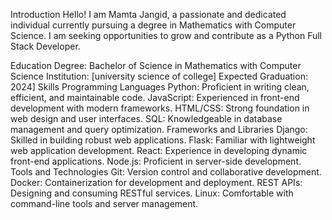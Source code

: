Introduction
Hello! I am Mamta Jangid, a passionate and dedicated individual currently pursuing a degree in Mathematics with Computer Science. I am seeking opportunities to grow and contribute as a Python Full Stack Developer.

Education
Degree: Bachelor of Science in Mathematics with Computer Science
Institution: [university science of college]
Expected Graduation: 2024]
Skills
Programming Languages
Python: Proficient in writing clean, efficient, and maintainable code.
JavaScript: Experienced in front-end development with modern frameworks.
HTML/CSS: Strong foundation in web design and user interfaces.
SQL: Knowledgeable in database management and query optimization.
Frameworks and Libraries
Django: Skilled in building robust web applications.
Flask: Familiar with lightweight web application development.
React: Experience in developing dynamic front-end applications.
Node.js: Proficient in server-side development.
Tools and Technologies
Git: Version control and collaborative development.
Docker: Containerization for development and deployment.
REST APIs: Designing and consuming RESTful services.
Linux: Comfortable with command-line tools and server management.

